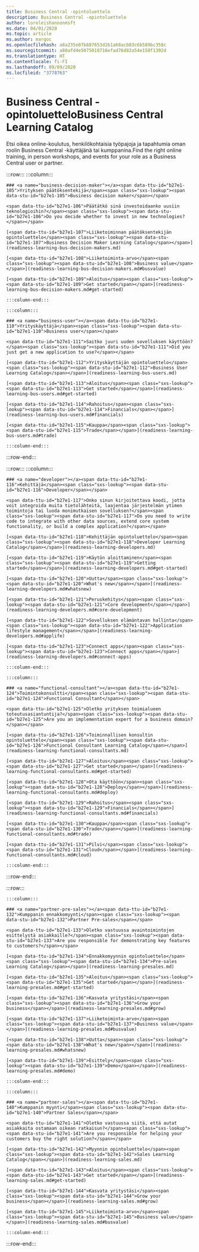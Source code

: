 ```yaml
---
title: Business Central -opintoluettelo
description: Business Central -opintoluettelo
author: loreleishannonmsft
ms.date: 04/01/2020
ms.topic: article
ms.author: margoc
ms.openlocfilehash: a8a235e07b887653d2b1a68acb03c6b589bc358c
ms.sourcegitcommit: a80afd4e5075018716efad76d82a54e158f1392d
ms.translationtype: HT
ms.contentlocale: fi-FI
ms.lasthandoff: 09/09/2020
ms.locfileid: "3778763"
---
```

# <a name="business-central-learning-catalog"></a><span data-ttu-id="b27e1-103">Business Central -opintoluettelo</span><span class="sxs-lookup"><span data-stu-id="b27e1-103">Business Central Learning Catalog</span></span>
<span data-ttu-id="b27e1-104">Etsi oikea online-koulutus, henkilökohtaisia työpajoja ja tapahtumia oman roolin Business Central -käyttäjänä tai kumppanina.</span><span class="sxs-lookup"><span data-stu-id="b27e1-104">Find the right online training, in person workshops, and events for your role as a Business Central user or partner.</span></span>

:::row:::
    :::column:::

    ### <a name="business-decision-maker"></a><span data-ttu-id="b27e1-105">Yrityksen päätöksentekijä</span><span class="sxs-lookup"><span data-stu-id="b27e1-105">Business decision maker</span></span>

    <span data-ttu-id="b27e1-106">Päätätkö sinä investoidaanko uusiin teknologioihin?</span><span class="sxs-lookup"><span data-stu-id="b27e1-106">Do you decide whether to invest in new technologies?</span></span> 

    [<span data-ttu-id="b27e1-107">Liiketoiminnan päätöksentekijän opintoluettelo</span><span class="sxs-lookup"><span data-stu-id="b27e1-107">Business Decision Maker Learning Catalog</span></span>](readiness-learning-bus-decision-makers.md)

    [<span data-ttu-id="b27e1-108">Liiketoiminta-arvo</span><span class="sxs-lookup"><span data-stu-id="b27e1-108">Business value</span></span>](readiness-learning-bus-decision-makers.md#busvalue)

    [<span data-ttu-id="b27e1-109">Aloitus</span><span class="sxs-lookup"><span data-stu-id="b27e1-109">Get started</span></span>](readiness-learning-bus-decision-makers.md#get-started)

    :::column-end:::

    :::column:::

    ### <a name="business-user"></a><span data-ttu-id="b27e1-110">Yrityskäyttäjä</span><span class="sxs-lookup"><span data-stu-id="b27e1-110">Business user</span></span>

    <span data-ttu-id="b27e1-111">Saitko juuri uuden sovelluksen käyttöön?</span><span class="sxs-lookup"><span data-stu-id="b27e1-111">Did you just get a new application to use?</span></span> 

    [<span data-ttu-id="b27e1-112">Yrityskäyttäjän opintoluettelo</span><span class="sxs-lookup"><span data-stu-id="b27e1-112">Business User Learning Catalog</span></span>](readiness-learning-bus-users.md)

    [<span data-ttu-id="b27e1-113">Aloitus</span><span class="sxs-lookup"><span data-stu-id="b27e1-113">Get started</span></span>](readiness-learning-bus-users.md#get-started)

    [<span data-ttu-id="b27e1-114">Rahoitus</span><span class="sxs-lookup"><span data-stu-id="b27e1-114">Financials</span></span>](readiness-learning-bus-users.md#financials)

    [<span data-ttu-id="b27e1-115">Kauppa</span><span class="sxs-lookup"><span data-stu-id="b27e1-115">Trade</span></span>](readiness-learning-bus-users.md#trade)

    :::column-end:::

:::row-end:::

:::row:::
    :::column:::

    ### <a name="developer"></a><span data-ttu-id="b27e1-116">Kehittäjä</span><span class="sxs-lookup"><span data-stu-id="b27e1-116">Developer</span></span>

    <span data-ttu-id="b27e1-117">Onko sinun kirjoitettava koodi, jotta voit integroida muita tietolähteitä, laajentaa järjestelmän ytimen toimintoja tai luoda monimutkaisen sovelluksen?</span><span class="sxs-lookup"><span data-stu-id="b27e1-117">Do you need to write code to integrate with other data sources, extend core system functionality, or build a complex application?</span></span>

    [<span data-ttu-id="b27e1-118">Kehittäjän opintoluettelo</span><span class="sxs-lookup"><span data-stu-id="b27e1-118">Developer Learning Catalog</span></span>](readiness-learning-developers.md)

    [<span data-ttu-id="b27e1-119">Käytön aloittaminen</span><span class="sxs-lookup"><span data-stu-id="b27e1-119">Getting started</span></span>](readiness-learning-developers.md#get-started)

    [<span data-ttu-id="b27e1-120">Uutta</span><span class="sxs-lookup"><span data-stu-id="b27e1-120">What's new</span></span>](readiness-learning-developers.md#whatsnew)

    [<span data-ttu-id="b27e1-121">Peruskehitys</span><span class="sxs-lookup"><span data-stu-id="b27e1-121">Core development</span></span>](readiness-learning-developers.md#core-development)

    [<span data-ttu-id="b27e1-122">Sovelluksen elämäntavan hallinta</span><span class="sxs-lookup"><span data-stu-id="b27e1-122">Application lifestyle management</span></span>](readiness-learning-developers.md#applife)

    [<span data-ttu-id="b27e1-123">Connect apps</span><span class="sxs-lookup"><span data-stu-id="b27e1-123">Connect apps</span></span>](readiness-learning-developers.md#connect-apps)

    :::column-end:::

    :::column:::

    ### <a name="functional-consultant"></a><span data-ttu-id="b27e1-124">Toimintokonsultti</span><span class="sxs-lookup"><span data-stu-id="b27e1-124">Functional Consultant</span></span>
    
    <span data-ttu-id="b27e1-125">Oletko yrityksen toimialueen toteutusasiantuntija?</span><span class="sxs-lookup"><span data-stu-id="b27e1-125">Are you an implementation expert for a business domain?</span></span> 

    [<span data-ttu-id="b27e1-126">Toiminnallisen konsultin opintoluettelo</span><span class="sxs-lookup"><span data-stu-id="b27e1-126">Functional Consultant Learning Catalog</span></span>](readiness-learning-functional-consultants.md)

    [<span data-ttu-id="b27e1-127">Aloitus</span><span class="sxs-lookup"><span data-stu-id="b27e1-127">Get started</span></span>](readiness-learning-functional-consultants.md#get-started)

    [<span data-ttu-id="b27e1-128">Ota käyttöön</span><span class="sxs-lookup"><span data-stu-id="b27e1-128">Deploy</span></span>](readiness-learning-functional-consultants.md#deploy)

    [<span data-ttu-id="b27e1-129">Rahoitus</span><span class="sxs-lookup"><span data-stu-id="b27e1-129">Financials</span></span>](readiness-learning-functional-consultants.md#financials)

    [<span data-ttu-id="b27e1-130">Kauppa</span><span class="sxs-lookup"><span data-stu-id="b27e1-130">Trade</span></span>](readiness-learning-functional-consultants.md#trade)

    [<span data-ttu-id="b27e1-131">Pilvi</span><span class="sxs-lookup"><span data-stu-id="b27e1-131">Cloud</span></span>](readiness-learning-functional-consultants.md#cloud)

    :::column-end:::

:::row-end:::

:::row:::

    :::column:::

    ### <a name="partner-pre-sales"></a><span data-ttu-id="b27e1-132">Kumppanin ennakkomyynti</span><span class="sxs-lookup"><span data-stu-id="b27e1-132">Partner Pre-sales</span></span>

    <span data-ttu-id="b27e1-133">Oletko vastuussa avaintoimintojen esittelystä asiakkaille?</span><span class="sxs-lookup"><span data-stu-id="b27e1-133">Are you responsible for demonstrating key features to customers?</span></span> 

    [<span data-ttu-id="b27e1-134">Ennakkomyynnin opintoluettelo</span><span class="sxs-lookup"><span data-stu-id="b27e1-134">Pre-sales Learning Catalog</span></span>](readiness-learning-presales.md)

    [<span data-ttu-id="b27e1-135">Aloitus</span><span class="sxs-lookup"><span data-stu-id="b27e1-135">Get started</span></span>](readiness-learning-presales.md#get-started)

    [<span data-ttu-id="b27e1-136">Kasvata yritystäsi</span><span class="sxs-lookup"><span data-stu-id="b27e1-136">Grow your business</span></span>](readiness-learning-presales.md#grow)

    [<span data-ttu-id="b27e1-137">Liiketoiminta-arvo</span><span class="sxs-lookup"><span data-stu-id="b27e1-137">Business value</span></span>](readiness-learning-presales.md#busvalue)

    [<span data-ttu-id="b27e1-138">Uutta</span><span class="sxs-lookup"><span data-stu-id="b27e1-138">What's new</span></span>](readiness-learning-presales.md#whatsnew)

    [<span data-ttu-id="b27e1-139">Esittely</span><span class="sxs-lookup"><span data-stu-id="b27e1-139">Demo</span></span>](readiness-learning-presales.md#demo)

    :::column-end:::

    :::column:::

    ### <a name="partner-sales"></a><span data-ttu-id="b27e1-140">Kumppanin myynti</span><span class="sxs-lookup"><span data-stu-id="b27e1-140">Partner Sales</span></span>

    <span data-ttu-id="b27e1-141">Oletko vastuussa siitä, että autat asiakkaita ostamaan oikean ratkaisun?</span><span class="sxs-lookup"><span data-stu-id="b27e1-141">Are you responsible for helping your customers buy the right solution?</span></span> 

    [<span data-ttu-id="b27e1-142">Myynnin opintoluettelo</span><span class="sxs-lookup"><span data-stu-id="b27e1-142">Sales Learning Catalog</span></span>](readiness-learning-sales.md)

    [<span data-ttu-id="b27e1-143">Aloitus</span><span class="sxs-lookup"><span data-stu-id="b27e1-143">Get started</span></span>](readiness-learning-sales.md#get-started)

    [<span data-ttu-id="b27e1-144">Kasvata yritystäsi</span><span class="sxs-lookup"><span data-stu-id="b27e1-144">Grow your business</span></span>](readiness-learning-sales.md#grow)

    [<span data-ttu-id="b27e1-145">Liiketoiminta-arvo</span><span class="sxs-lookup"><span data-stu-id="b27e1-145">Business value</span></span>](readiness-learning-sales.md#busvalue)

    :::column-end:::

:::row-end:::
